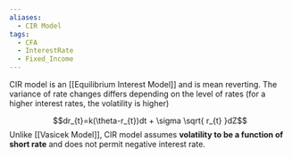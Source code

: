 ```yaml
---
aliases:
  - CIR Model
tags:
  - CFA
  - InterestRate
  - Fixed_Income
---
```

CIR model is an [[Equilibrium Interest Model]] and is mean reverting. 
The variance of rate changes differs depending on the level of rates (for a higher interest rates, the volatility is higher)

$$dr_{t}=k(\theta-r_{t})dt + \sigma \sqrt{ r_{t} }dZ$$Unlike [[Vasicek Model]], CIR model assumes **volatility to be a function of short rate** and does not permit negative interest rate.